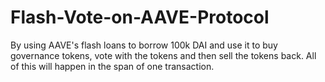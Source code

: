 # Flash-Vote-on-AAVE-Protocol
By using AAVE's flash loans to borrow 100k DAI and use it to buy governance tokens, vote with the tokens and then sell the tokens back.  All of this will happen in the span of one transaction.
